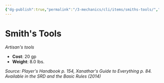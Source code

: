 ```yaml
---
{"dg-publish":true,"permalink":"/3-mechanics/cli/items/smiths-tools/","tags":["ttrpg-cli/compendium/src/5e/phb","ttrpg-cli/item/gear/artisans-tools","ttrpg-cli/item/rarity/none"]}
---
```


# Smith's Tools
*Artisan's tools*  


- **Cost**: 20 gp
- **Weight**: 8.0 lbs.

*Source: Player's Handbook p. 154, Xanathar's Guide to Everything p. 84. Available in the <span title='Systems Reference Document (5.1)'>SRD</span> and the Basic Rules (2014)*